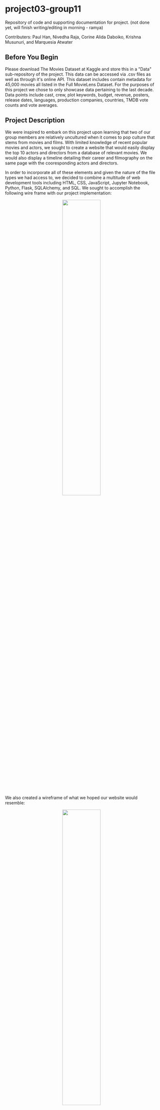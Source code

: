 # project03-group11
Repository of code and supporting documentation for project.
(not done yet, will finish writing/editing in morning - ramya)

Contributers: Paul Han, Nivedha Raja, Corine Alida Daboiko, Krishna Musunuri, and Marquesia Atwater

## Before You Begin
Please download The Movies Dataset at Kaggle and store this in a "Data" sub-repository of the project. This data can be accessed via .csv files as well as through it's online API. This dataset includes contain metadata for 45,000 movies all listed in the Full MovieLens Dataset. For the purposes of this project we chose to only showcase data pertaining to the last decade. Data points include cast, crew, plot keywords, budget, revenue, posters, release dates, languages, production companies, countries, TMDB vote counts and vote averages. 
 
## Project Description
We were inspired to embark on this project upon learning that two of our group members are relatively uncultured when it comes to pop culture that stems from movies and films. With limited knowledge of recent popular movies and actors, we sought to create a website that would easily display the top 10 actors and directors from a database of relevant movies. We would also display a timeline detailing their career and filmography on the same page with the cooresponding actors and directors.

In order to incorporate all of these elements and given the nature of the file types we had access to, we decided to combine a multitude of web development tools including HTML, CSS, JavaScript, Jupyter Notebook, Python, Flask, SQLAlchemy, and SQL. We sought to accomplish the following wire frame with our project implementation: 

<p align="center">
    <img src = "https://github.com/pbhan710/project03-group11/blob/main/Wireframe_Code.png " width=50% height=50%>
 </p>

We also created a wireframe of what we hoped our website would resemble:

<p align="center">
    <img src = "https://github.com/pbhan710/project03-group11/blob/main/Wireframe.png " width=50% height=50%>
 </p>

## Back-End Programming

Whilst creating our website, we started by first understanding the API, which contained our data, and learning it's proper documentation. We then filtered our query results of what timeframe of movies we wanted access to.  Given that there were 45,000 movie data entries in our dataset, we narrowed down our data based on the following parameters: 
- Movies released within the time frame of January 2013 to January 2023 (Resulted in pages 1-500)
- Movies only released in English language
- Movies that adhered to a relatively high popularity rating (In other words, movies that were not relatively well-known were not considered)

We then requested the filtered data by making calls to TMDB's APIs to retrieve and store data into lists. Then at the end of the query, we verified the total number of movies. 

Once our data was filtered down based on these parameters, it was reduced to a dataset with _____ individual movie datapoints. We then used Jupyter Notebook and python to sort our results based on actors, directors, and movies, and load those into individual dataframes. These dataframes were then exported as three separate .csv files for easy upload into a SQL database. 

We used PGAdmin to connect to the local Postgres database and store movies, directors, and actors into the respective tables. Tables within the local Postgres database should already be created before attempting. In order to create a design for the data we wanted stored, we created schemas - a user schema and a reviews schema. This ensured that the user was not already stored in the database in addition to hashing the stored password after using a virtual field to check that the original password matched the password confirmation. The layout of our data within our SQL database resembles the following ERD diagram:

<p align = "center">
  <img src="https://github.com/pbhan710/project03-group11/blob/main/ERD.png ">
 </p>
   
Then we queried the information we wanted from our database using routes via SQLAlchemy in Flask. These routes returned jsonified versions of our results that were then read by our JavaScript file using the d3 library. 

The queried results would return information illustrating a top ten list of the top movies, directors, and actors from the dataset. Then after reading the jsonified results, we displayed this information on our website in HTML. Also occuring at the same time, a different JavaScript library, [TimeKnots](https://github.com/alangrafu/timeknots), organized the cooresponding actor or directors filmography on a timeline and displayed it next to them. 

Finally, our website is being run through our Flask app.py at the end. 

## How to Install and Run the Project

Provide a step-by-step description of how to get the development environment set and running.
Set up:  
- Create a Google Cloud Storage Bucket 
- Download json private key for a Service Account and have it available 
- Set an environment variable : export GOOGLE_APPLICATION_CREDENTIALS=path/to/your-key.json
 
### API Documentation Basics
Here are a few basic details to help better understand the structure of the API
#### URL's
- discover_base_url
    - Base URL of TMDB's Discover API to search movies by different types of data. This includes the API key.
- movie_base_url
    - Base URL of TMDB's Movie API to search details of a specific movie by ID.
- discover_target_url
    - Full URL of TMDB's Discover API which includes TMDB properties to filter movies by. 
    - Example URL: https://api.themoviedb.org/3/discover/movie?api_key=%7Bapi_key%7D&release_date.gte=2010-01-01&release_date.lte=2010-01-31%C2%AEion=us&with_release_type=2%7C3&vote_count.gte=1&sort_by=popularity.desc&page=1
- movie_target_url
-   Full URL of TMDB's Movie API which includes the TMDB movie. 
-   Example URL: https://api.themoviedb.org/3/movie/550?api_key=%7Bapi_key%7D
#### TMDB Properties
- release_date.gte={release_start_date}
    - Earliest date of movies' release dates to search for using TMDB's Discover API.
- release_date.lte={today}: Latest date of movies' release dates to search for using TMDB's Discover API.
#### Other
- today
    - Today's date.
#### Hard-Coded TMDB URL Properties:
- region=US: ISO 3166-1 code to filter movies' release dates by. Set specifically to US.
- with_release_type=2|3: Type of releases. 2|3 pulls movies with theatrical releases.
- vote_count.gte=1: Minimum number of votes by TMDB users on movies to search for in TMDB's Discover API. Set to 1 to exclude movies with 0 votes, reducing overall search results.
- sort_by=popularity.desc: Sort movies pulled through TMDB's Discover API by TMDB's popularity metric among TMDB users, descending.
- append_to_results=credits: Add to the result of an API call more details. This is used when making an API call to TMDB's Movie API to also add details on the cast/crew of the movie.



## How to Use the Project
Provide instructions and examples so users/contributors can use the project.
Users are able to query or request information from our Database.
For instance, if one would like to learn about the top 10  movies for 2013-01-01 to 2023-01-14, they can pull it from the movies_lst by using movie “id”or “title” and “popularity”.

### Challenges
Some of the challenges we faced and features we hope to implement in the future:
- Too many pages and API could not run using Jupyter Notebook (had to use Visual Code )
- While working on our Javascript using the Twitter Feed, we could not get a live feed. We have to search for Twitter documentation on it.

### Acknowledgements
This dataset is an ensemble of data collected from TMDB and GroupLens.

The Full MovieLens Dataset consisting of 26 million ratings and 750,000 tag applications from 270,000 users on all the 45,000 movies in this dataset can be accessed [here](https://www.kaggle.com/datasets/rounakbanik/the-movies-dataset)

The Movie Details, Credits and Keywords have been collected from the TMDB Open API. This product uses the TMDb API but is not endorsed or certified by TMDb. Their API also provides access to data on many additional movies, actors and actresses, crew members, and TV shows. You can try it for yourself here.

The Movie Links and Ratings have been obtained from the Official GroupLens website. The files are a part of the dataset available [here](https://www.kaggle.com/datasets/rounakbanik/the-movies-dataset)Other Sources


